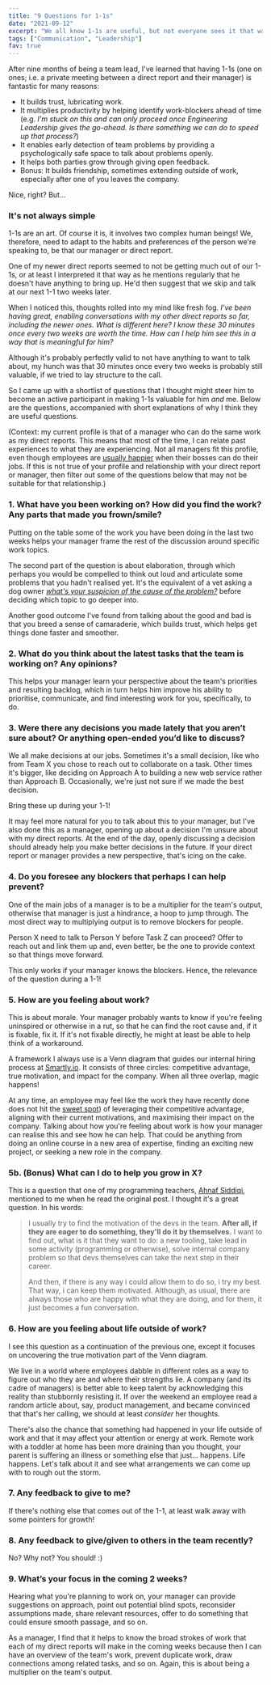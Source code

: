 ```yaml
---
title: "9 Questions for 1-1s"
date: "2021-09-12"
excerpt: "We all know 1-1s are useful, but not everyone sees it that way. Here is a list of 9 questions that may help guide and make your next 1-1 more useful."
tags: ["Communication", "Leadership"]
fav: true
---
```


After nine months of being a team lead, I've learned that having 1-1s (one on ones; i.e. a private meeting between a direct report and their manager) is fantastic for many reasons:
- It builds trust, lubricating work.
- It multiplies productivity by helping identify work-blockers ahead of time (e.g. *I'm stuck on this and can only proceed once Engineering Leadership gives the go-ahead. Is there something we can do to speed up that process?*)
- It enables early detection of team problems by providing a psychologically safe space to talk about problems openly.
- It helps both parties grow through giving open feedback.
- Bonus: It builds friendship, sometimes extending outside of work, especially after one of you leaves the company.

Nice, right? But...

### It's not always simple

1-1s are an art. Of course it is, it involves two complex human beings! We, therefore, need to adapt to the habits and preferences of the person we're speaking to, be that our manager or direct report.

One of my newer direct reports seemed to not be getting much out of our 1-1s, or at least I interpreted it that way as he mentions regularly that he doesn't have anything to bring up. He'd then suggest that we skip and talk at our next 1-1 two weeks later. 

When I noticed this, thoughts rolled into my mind like fresh fog. *I've been having great, enabling conversations with my other direct reports so far, including the newer ones. What is different here? I know these 30 minutes once every two weeks are worth the time. How can I help him see this in a way that is meaningful for him?*

Although it's probably perfectly valid to not have anything to want to talk about, my hunch was that 30 minutes once every two weeks is probably still valuable, if we tried to lay structure to the call.

So I came up with a shortlist of questions that I thought might steer him to become an active participant in making 1-1s valuable for him *and* me. Below are the questions, accompanied with short explanations of why I think they are useful questions.

(Context: my current profile is that of a manager who can do the same work as my direct reports. This means that most of the time, I can relate past experiences to what they are experiencing. Not all managers fit this profile, even though employees are [usually happier](https://hbr.org/2016/12/if-your-boss-could-do-your-job-youre-more-likely-to-be-happy-at-work) when their bosses can do their jobs. If this is not true of your profile and relationship with your direct report or manager, then filter out some of the questions below that may not be suitable for that relationship.)

### 1. What have you been working on? How did you find the work? Any parts that made you frown/smile? 

Putting on the table some of the work you have been doing in the last two weeks helps your manager frame the rest of the discussion around specific work topics. 

The second part of the question is about elaboration, through which perhaps you would be compelled to think out loud and articulate some problems that you hadn't realised yet. It's the equivalent of a vet asking a dog owner *[what's your suspicion of the cause of the problem?](/2021-08-15-what-is-your-suspicion/)* before deciding which topic to go deeper into.

Another good outcome I've found from talking about the good and bad is that you breed a sense of camaraderie, which builds trust, which helps get things done faster and smoother.

### 2. What do you think about the latest tasks that the team is working on? Any opinions?

This helps your manager learn your perspective about the team's priorities and resulting backlog, which in turn helps him improve his ability to prioritise, communicate, and find interesting work for you, specifically, to do.

### 3. Were there any decisions you made lately that you aren’t sure about? Or anything open-ended you’d like to discuss? 

We all make decisions at our jobs. Sometimes it's a small decision, like who from Team X you chose to reach out to collaborate on a task. Other times it's bigger, like deciding on Approach A to building a new web service rather than Approach B. Occasionally, we're just not sure if we made the best decision. 

Bring these up during your 1-1! 

It may feel more natural for you to talk about this to your manager, but I've also done this as a manager, opening up about a decision I'm unsure about with my direct reports. At the end of the day, openly discussing a decision should already help you make better decisions in the future. If your direct report or manager provides a new perspective, that's icing on the cake.

### 4. Do you foresee any blockers that perhaps I can help prevent? 

One of the main jobs of a manager is to be a multiplier for the team's output, otherwise that manager is just a hindrance, a hoop to jump through. The most direct way to multiplying output is to remove blockers for people. 

Person X need to talk to Person Y before Task Z can proceed? Offer to reach out and link them up and, even better, be the one to provide context so that things move forward.

This only works if your manager knows the blockers. Hence, the relevance of the question during a 1-1!

### 5. How are you feeling about work? 

This is about morale. Your manager probably wants to know if you're feeling uninspired or otherwise in a rut, so that he can find the root cause and, if it is fixable, fix it. If it's not fixable directly, he might at least be able to help think of a workaround.

A framework I always use is a Venn diagram that guides our internal hiring process at [Smartly.io](https://smartly.io). It consists of three circles: competitive advantage, true motivation, and impact for the company. When all three overlap, magic happens!

At any time, an employee may feel like the work they have recently done does not hit the [sweet spot](/2021-10-17-employment-sweet-spot/)) of leveraging their competitive advantage, aligning with their current motivations, and maximising their impact on the company. Talking about how you're feeling about work is how your manager can realise this and see how he can help. That could be anything from doing an online course in a new area of expertise, finding an exciting new project, or seeking a new role in the company.

### 5b. (Bonus) What can I do to help you grow in X?

This is a question that one of my programming teachers, [Ahnaf Siddiqi](https://www.linkedin.com/in/aporan/), mentioned to me when he read the original post. I thought it's a great question. In his words:

> I usually try to find the motivation of the devs in the team. **After all, if they are eager to do something, they'll do it by themselves.** I want to find out, what is it that they want to do: a new tooling, take lead in some activity (programming or otherwise), solve internal company problem so that devs themselves can take the next step in their career.
> 
> And then, if there is any way i could allow them to do so, i try my best. That way, i can keep them motivated. Although, as usual, there are always those who are happy with what they are doing, and for them, it just becomes a fun conversation.
### 6. How are you feeling about life outside of work? 

I see this question as a continuation of the previous one, except it focuses on uncovering the true motivation part of the Venn diagram. 

We live in a world where employees dabble in different roles as a way to figure out who they are and where their strengths lie. A company (and its cadre of managers) is better able to keep talent by acknowledging this reality than stubbornly resisting it. If over the weekend an employee read a random article about, say, product management, and became convinced that that's her calling, we should at least *consider* her thoughts.

There's also the chance that something had happened in your life outside of work and that it may affect your attention or energy at work. Remote work with a toddler at home has been more draining than you thought, your parent is suffering an illness or something else that just... happens. Life happens. Let's talk about it and see what arrangements we can come up with to rough out the storm.

### 7. Any feedback to give to me? 

If there's nothing else that comes out of the 1-1, at least walk away with some pointers for growth!

### 8. Any feedback to give/given to others in the team recently? 

No? Why not? You should! :)

### 9. What’s your focus in the coming 2 weeks?

Hearing what you're planning to work on, your manager can provide suggestions on approach, point out potential blind spots, reconsider assumptions made, share relevant resources, offer to do something that could ensure smooth passage, and so on.

As a manager, I find that it helps to know the broad strokes of work that each of my direct reports will make in the coming weeks because then I can have an overview of the team's work, prevent duplicate work, draw connections among related tasks, and so on. Again, this is about being a multiplier on the team's output.

